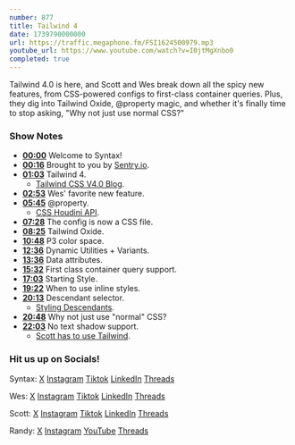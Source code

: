 ```yaml
---
number: 877
title: Tailwind 4
date: 1739790000000
url: https://traffic.megaphone.fm/FSI1624500979.mp3
youtube_url: https://www.youtube.com/watch?v=I0jtMgXnbo0
completed: true
---
```

	
Tailwind 4.0 is here, and Scott and Wes break down all the spicy new features, from CSS-powered configs to first-class container queries. Plus, they dig into Tailwind Oxide, @property magic, and whether it's finally time to stop asking, "Why not just use normal CSS?"

### Show Notes

* **[00:00](#t=00:00)** Welcome to Syntax!
* **[00:16](#t=00:16)** Brought to you by [Sentry.io](https://sentry.io/syntax).
* **[01:03](#t=01:03)** Tailwind 4.
  * [Tailwind CSS V4.0 Blog](https://tailwindcss.com/blog/tailwindcss-v4).
* **[02:53](#t=02:53)** Wes' favorite new feature.
* **[05:45](#t=05:45)** @property.
  * [CSS Houdini API](https://developer.mozilla.org/en-US/docs/Web/API/Houdini_APIs).
* **[07:28](#t=07:28)** The config is now a CSS file.
* **[08:25](#t=08:25)** Tailwind Oxide.
* **[10:48](#t=10:48)** P3 color space.
* **[12:36](#t=12:36)** Dynamic Utilities + Variants.
* **[13:36](#t=13:36)** Data attributes.
* **[15:32](#t=15:32)** First class container query support.
* **[17:03](#t=17:03)** Starting Style.
* **[19:22](#t=19:22)** When to use inline styles.
* **[20:13](#t=20:13)** Descendant selector.
  * [Styling Descendants](https://tailwindcss.com/docs/hover-focus-and-other-states#styling-all-descendants).
* **[20:48](#t=20:48)** Why not just use "normal" CSS?
* **[22:03](#t=22:03)** No text shadow support.
  * [Scott has to use Tailwind](https://www.youtube.com/watch?v=ngBgjDq-Li4).

### Hit us up on Socials!

Syntax: [X](https://twitter.com/syntaxfm) [Instagram](https://www.instagram.com/syntax_fm/) [Tiktok](https://www.tiktok.com/@syntaxfm) [LinkedIn](https://www.linkedin.com/company/96077407/admin/feed/posts/) [Threads](https://www.threads.net/@syntax_fm)

Wes: [X](https://twitter.com/wesbos) [Instagram](https://www.instagram.com/wesbos/) [Tiktok](https://www.tiktok.com/@wesbos) [LinkedIn](https://www.linkedin.com/in/wesbos/) [Threads](https://www.threads.net/@wesbos)

Scott: [X](https://twitter.com/stolinski) [Instagram](https://www.instagram.com/stolinski/) [Tiktok](https://www.tiktok.com/@stolinski) [LinkedIn](https://www.linkedin.com/in/stolinski/) [Threads](https://www.threads.net/@stolinski)

Randy: [X](https://twitter.com/randyrektor) [Instagram](https://www.instagram.com/randyrektor/) [YouTube](https://www.youtube.com/@randyrektor) [Threads](https://www.threads.net/@randyrektor)
